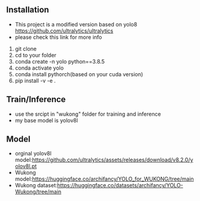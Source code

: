 ##  Installation
- This project is a modified version based on yolo8 https://github.com/ultralytics/ultralytics 
- please check this link for more info

1. git clone
2. cd to your folder
3. conda create -n yolo python==3.8.5
4. conda activate yolo
5. conda install pythorch(based on your cuda version)
6. pip install -v -e .

##  Train/Inference
- use the srcipt in "wukong" folder for training and inference
- my base model is yolov8l

##  Model
- orginal yolov8l model:https://github.com/ultralytics/assets/releases/download/v8.2.0/yolov8l.pt
- Wukong model:https://huggingface.co/archifancy/YOLO_for_WUKONG/tree/main
- Wukong dataset:https://huggingface.co/datasets/archifancy/YOLO-Wukong/tree/main



